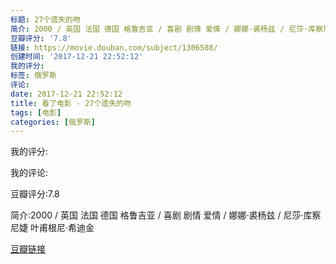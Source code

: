```yaml
---
标题: 27个遗失的吻
简介: 2000 / 英国 法国 德国 格鲁吉亚 / 喜剧 剧情 爱情 / 娜娜·裘杨兹 / 尼莎·库察尼婕 叶甫根尼·希迪金
豆瓣评分: '7.8'
链接: https://movie.douban.com/subject/1306588/
创建时间: '2017-12-21 22:52:12'
我的评分:
标签: 俄罗斯
评论:
date: 2017-12-21 22:52:12
title: 看了电影 - 27个遗失的吻
tags: [电影]
categories: [俄罗斯]
---
```


我的评分:

我的评论:

豆瓣评分:7.8

简介:2000 / 英国 法国 德国 格鲁吉亚 / 喜剧 剧情 爱情 / 娜娜·裘杨兹 / 尼莎·库察尼婕 叶甫根尼·希迪金

[豆瓣链接](https://movie.douban.com/subject/1306588/)

